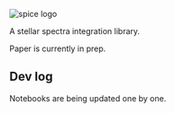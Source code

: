![spice logo](docs/img/spice.svg)

A stellar spectra integration library.

Paper is currently in prep.

## Dev log

Notebooks are being updated one by one.